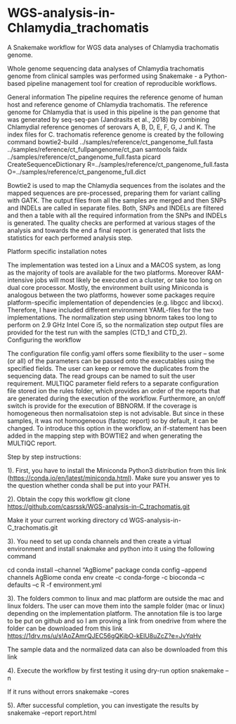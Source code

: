 # WGS-analysis-in-Chlamydia_trachomatis

A Snakemake workflow for WGS data analyses of Chlamydia trachomatis genome.

Whole genome sequencing data analyses of Chlamydia trachomatis genome from clinical samples was performed using Snakemake - a Python-based pipeline management tool for creation of reproducible workflows. 

General information
The pipeline requires the reference genome of human host and reference genome of Chlamydia trachomatis. The reference genome for Chlamydia that is used in this pipeline is the pan genome that was generated by seq-seq-pan (Jandrasits et al., 2018) by combining Chlamydial reference genomes of serovars A, B, D, E, F, G, J and K. The index files for C. trachomatis reference genome is created by the following command
bowtie2-build ../samples/reference/ct_pangenome_full.fasta ../samples/reference/ct_fullpangenome/ct_pan
samtools faidx ../samples/reference/ct_pangenome_full.fasta
picard CreateSequenceDictionary R=../samples/reference/ct_pangenome_full.fasta O=../samples/reference/ct_pangenome_full.dict

Bowtie2 is used to map the Chlamydia sequences from the isolates and the mapped sequences are pre-processed, preparing them for variant calling with GATK. The output files from all the samples are merged and then SNPs and INDELs are called in separate files. Both, SNPs and INDELs are filtered and then a table with all the required information from the SNPs and INDELs is generated. The quality checks are performed at various stages of the analysis and towards the end a final report is generated that lists the statistics for each performed analysis step.

Platform specific installation notes

The implementation was tested ion a Linux and a MACOS system, as long as the majority of tools are available for the two platforms. Moreover RAM-intensive jobs will most likely be executed on a cluster, or take too long on dual core processor. Mostly, the environment built using Miniconda is analogous between the two platforms, however some packages require platform-specific implementation of dependencies (e.g. libgcc and libcxx). Therefore, I have included different environment YAML-files for the two implementations. The normalization step using bbnorm takes too long to perform on 2.9 GHz Intel Core i5, so the normalization step output files are provided for the test run with the samples (CTD_1 and CTD_2).  
Configuring the workflow

The configuration file config.yaml offers some flexibility to the user – some (or all) of the parameters can be passed onto the executables using the specified fields. The user can keep or remove the duplicates from the sequencing data. The read groups can be named to suit the user requirement. MULTIQC parameter field refers to a separate configuration file stored ion the rules folder, which provides an order of the reports that are generated during the execution of the workflow. Furthermore, an on/off switch is provide for the execution of BBNORM. If the coverage is homogeneous then normalisatoion step is not advisable. But since in these samples, it was not homogeneous (fastqc report) so by default, it can be changed. To introduce this option in the workflow, an if-statement has been added in the mapping step with BOWTIE2 and when generating the MULTIQC report.

Step by step instructions:

1). First, you have to install the Miniconda Python3 distribution from this link (https://conda.io/en/latest/miniconda.html). Make sure you answer yes to the question whether conda shall be put into your PATH.

2). Obtain the copy this workflow
git clone https://github.com/casrssk/WGS-analysis-in-C_trachomatis.git

Make it your current working directory
cd WGS-analysis-in-C_trachomatis.git

3). You need to set up conda channels and then create a virtual environment and install snakmake and python into it using the following command

cd <path to the folder contacting environment.yml>
conda install –channel “AgBiome” package
conda config –append channels AgBiome
conda env create -c conda-forge -c bioconda –c defaults –c R -f environment.yml 

3). The folders common to linux and mac platform are outside the mac and linux folders. The user can move them into the sample folder (mac or linux) depending on the implementation platform. The annotation file is too large to be put on github and so I am proving a link from onedrive from where the folder can be downloaded from this link https://1drv.ms/u/s!AoZAmrQJEC56gQKjbO-kElU8uZcZ?e=JvYqHv

The sample data and the normalized data can also be downloaded from this link


4). Execute the workflow by first testing it using dry-run option
snakemake –n

If it runs without errors 
snakemake –cores  <specify the number of cores>

5). After successful completion, you can investigate the results by 
snakemake –report report.html
